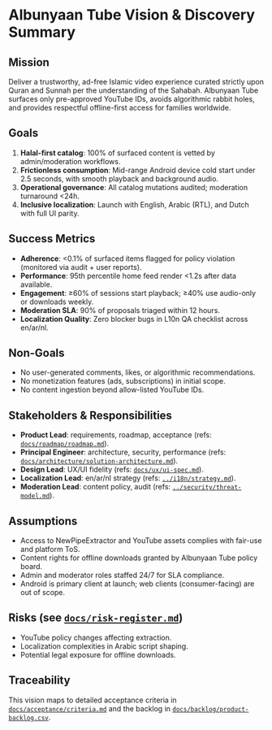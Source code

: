# Albunyaan Tube Vision & Discovery Summary

## Mission
Deliver a trustworthy, ad-free Islamic video experience curated strictly upon Quran and Sunnah per the understanding of the Sahabah. Albunyaan Tube surfaces only pre-approved YouTube IDs, avoids algorithmic rabbit holes, and provides respectful offline-first access for families worldwide.

## Goals
1. **Halal-first catalog**: 100% of surfaced content is vetted by admin/moderation workflows.
2. **Frictionless consumption**: Mid-range Android device cold start under 2.5 seconds, with smooth playback and background audio.
3. **Operational governance**: All catalog mutations audited; moderation turnaround <24h.
4. **Inclusive localization**: Launch with English, Arabic (RTL), and Dutch with full UI parity.

## Success Metrics
- **Adherence**: <0.1% of surfaced items flagged for policy violation (monitored via audit + user reports).
- **Performance**: 95th percentile home feed render <1.2s after data available.
- **Engagement**: ≥60% of sessions start playback; ≥40% use audio-only or downloads weekly.
- **Moderation SLA**: 90% of proposals triaged within 12 hours.
- **Localization Quality**: Zero blocker bugs in L10n QA checklist across en/ar/nl.

## Non-Goals
- No user-generated comments, likes, or algorithmic recommendations.
- No monetization features (ads, subscriptions) in initial scope.
- No content ingestion beyond allow-listed YouTube IDs.

## Stakeholders & Responsibilities
- **Product Lead**: requirements, roadmap, acceptance (refs: [`docs/roadmap/roadmap.md`](../roadmap/roadmap.md)).
- **Principal Engineer**: architecture, security, performance (refs: [`docs/architecture/solution-architecture.md`](../architecture/solution-architecture.md)).
- **Design Lead**: UX/UI fidelity (refs: [`docs/ux/ui-spec.md`](../ux/ui-spec.md)).
- **Localization Lead**: en/ar/nl strategy (refs: [`../i18n/strategy.md`](../i18n/strategy.md)).
- **Moderation Lead**: content policy, audit (refs: [`../security/threat-model.md`](../security/threat-model.md)).

## Assumptions
- Access to NewPipeExtractor and YouTube assets complies with fair-use and platform ToS.
- Content rights for offline downloads granted by Albunyaan Tube policy board.
- Admin and moderator roles staffed 24/7 for SLA compliance.
- Android is primary client at launch; web clients (consumer-facing) are out of scope.

## Risks (see [`docs/risk-register.md`](../risk-register.md))
- YouTube policy changes affecting extraction.
- Localization complexities in Arabic script shaping.
- Potential legal exposure for offline downloads.

## Traceability
This vision maps to detailed acceptance criteria in [`docs/acceptance/criteria.md`](../acceptance/criteria.md) and the backlog in [`docs/backlog/product-backlog.csv`](../backlog/product-backlog.csv).
